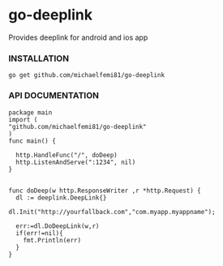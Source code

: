 # go-deeplink
Provides deeplink for android and ios app

### INSTALLATION

    go get github.com/michaelfemi81/go-deeplink
### API DOCUMENTATION
``` 
package main
import (
"github.com/michaelfemi81/go-deeplink"
)
func main() {

  http.HandleFunc("/", doDeep)
  http.ListenAndServe(":1234", nil)
}


func doDeep(w http.ResponseWriter ,r *http.Request) {
  dl := deeplink.DeepLink{}
  
dl.Init("http://yourfallback.com","com.myapp.myappname");

  err:=dl.DoDeepLink(w,r)
  if(err!=nil){
    fmt.Println(err)
  }
}
```